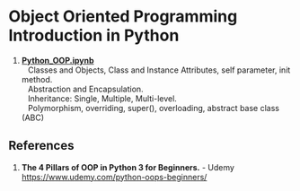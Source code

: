 # Object Oriented Programming Introduction in Python

1.  **[Python_OOP.ipynb](https://github.com/nkuhta/OOP-Python/blob/master/Python_OOP.ipynb)**  
&ensp;  Classes and Objects, Class and Instance Attributes, self parameter, init method.  
&ensp;  Abstraction and Encapsulation.  
&ensp;  Inheritance:  Single, Multiple, Multi-level.  
&ensp;  Polymorphism, overriding, super(), overloading, abstract base class (ABC)  

##  References
1.  **The 4 Pillars of OOP in Python 3 for Beginners.** - Udemy   
	https://www.udemy.com/python-oops-beginners/
